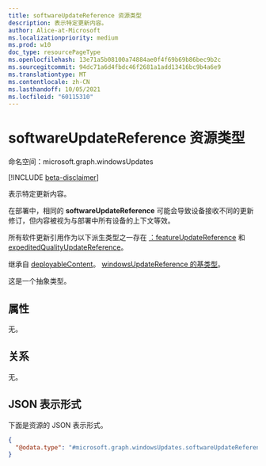 ```yaml
---
title: softwareUpdateReference 资源类型
description: 表示特定更新内容。
author: Alice-at-Microsoft
ms.localizationpriority: medium
ms.prod: w10
doc_type: resourcePageType
ms.openlocfilehash: 13e71a5b08100a74884ae0f4f69b69b86bec9b2c
ms.sourcegitcommit: 94dc71a6d4fbdc46f2681a1add13416bc9b4a6e9
ms.translationtype: MT
ms.contentlocale: zh-CN
ms.lasthandoff: 10/05/2021
ms.locfileid: "60115310"
---
```

# <a name="softwareupdatereference-resource-type"></a>softwareUpdateReference 资源类型

命名空间：microsoft.graph.windowsUpdates

[!INCLUDE [beta-disclaimer](../../includes/beta-disclaimer.md)]

表示特定更新内容。

在部署中，相同的 **softwareUpdateReference** 可能会导致设备接收不同的更新修订，但内容被视为与部署中所有设备的上下文等效。

所有软件更新引用作为以下派生类型之一存在 [：featureUpdateReference](../resources/windowsupdates-featureupdatereference.md) 和 [expeditedQualityUpdateReference](../resources/windowsupdates-expeditedqualityupdatereference.md)。

继承自 [deployableContent](../resources/windowsupdates-deployablecontent.md)。 [windowsUpdateReference 的基类型](../resources/windowsupdates-windowsupdatereference.md)。

这是一个抽象类型。

## <a name="properties"></a>属性
无。

## <a name="relationships"></a>关系
无。

## <a name="json-representation"></a>JSON 表示形式
下面是资源的 JSON 表示形式。
<!-- {
  "blockType": "resource",
  "@odata.type": "microsoft.graph.windowsUpdates.softwareUpdateReference"
}
-->
``` json
{
  "@odata.type": "#microsoft.graph.windowsUpdates.softwareUpdateReference"
}
```

